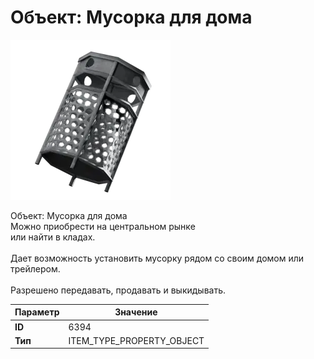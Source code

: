 # Объект: Мусорка для дома

![Item Image](../img/6394.webp?raw=true)

Объект: Мусорка для дома<br>Можно приобрести на центральном рынке<br>или найти в кладах.<br><br>Дает возможность установить мусорку рядом со своим домом или трейлером.<br><br>Разрешено передавать, продавать и выкидывать.


| Параметр | Значение |
|----------|----------|
| **ID** | 6394 |
| **Тип** | ITEM_TYPE_PROPERTY_OBJECT |

